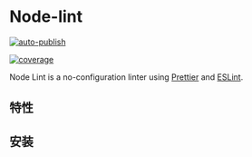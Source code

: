 # Node-lint
 
[![auto-publish](https://img.shields.io/badge/auto--publish-enabled-brightgreen.svg)](https://git.in.zhihu.com/fe/auto-publish)

[![coverage](http://build.in.zhihu.com/api/v1/repos/cfe/zhihu-lint/coverage/status.svg)](http://jenkins.in.zhihu.com/job/cfe-zhihu-lint-flow-std/cobertura)

Node Lint is a no-configuration linter using [Prettier](https://prettier.io) and [ESLint](https://eslint.org).

## 特性

## 安装

